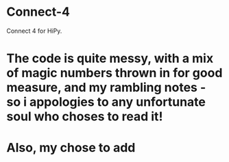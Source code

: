 # Connect-4
Connect 4 for HiPy. 
# The code is quite messy, with a mix of magic numbers thrown in for good measure, and my rambling notes - so i appologies to any unfortunate soul who choses to read it!
# Also, my chose to add 
